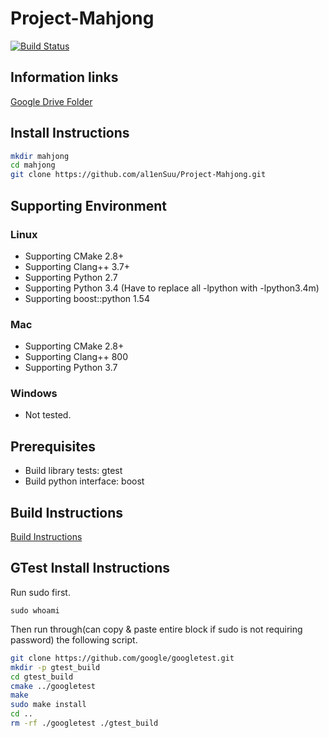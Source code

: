 # Project-Mahjong

[![Build Status](https://travis-ci.com/al1enSuu/Project-Mahjong.svg?token=4by9Ez4yfBLSeZfufxzo&branch=master)](https://travis-ci.com/al1enSuu/Project-Mahjong)

## Information links
[Google Drive Folder](https://drive.google.com/open?id=0B0f599yzLN08TDNKWkhPMEh0dHM)

## Install Instructions
```bash
mkdir mahjong
cd mahjong
git clone https://github.com/al1enSuu/Project-Mahjong.git
```

## Supporting Environment
### Linux
+ Supporting CMake 2.8+
+ Supporting Clang++ 3.7+
+ Supporting Python 2.7
+ Supporting Python 3.4 (Have to replace all -lpython with -lpython3.4m)
+ Supporting boost::python 1.54

### Mac
+ Supporting CMake 2.8+
+ Supporting Clang++ 800
+ Supporting Python 3.7

### Windows
- Not tested.

## Prerequisites
* Build library tests: gtest
* Build python interface: boost

## Build Instructions
[Build Instructions](https://github.com/al1enSuu/Project-Mahjong/wiki/Compile-Instructions)

## GTest Install Instructions
Run sudo first.
```
sudo whoami
```

Then run through(can copy & paste entire block if sudo is not requiring password) the following script.
```bash
git clone https://github.com/google/googletest.git
mkdir -p gtest_build
cd gtest_build
cmake ../googletest
make
sudo make install
cd ..
rm -rf ./googletest ./gtest_build

```
